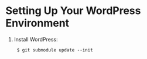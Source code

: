 # Setting Up Your WordPress Environment

1. Install WordPress:

        $ git submodule update --init
